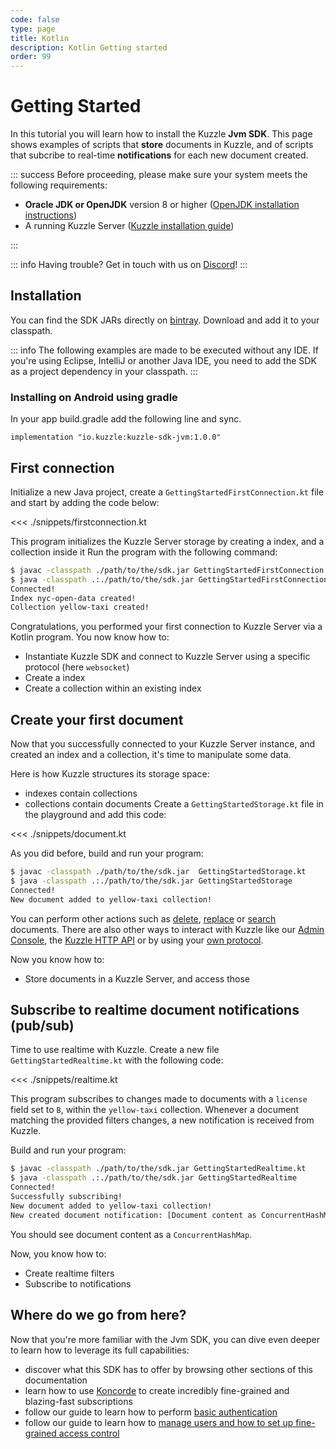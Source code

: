 ```yaml
---
code: false
type: page
title: Kotlin
description: Kotlin Getting started
order: 99
---
```


# Getting Started

In this tutorial you will learn how to install the Kuzzle **Jvm SDK**.
This page shows examples of scripts that **store** documents in Kuzzle, and of scripts that subcribe to real-time **notifications** for each new document created.

::: success
Before proceeding, please make sure your system meets the following requirements:

- **Oracle JDK or OpenJDK** version 8 or higher ([OpenJDK installation instructions](https://openjdk.java.net/install/))
- A running Kuzzle Server ([Kuzzle installation guide](/core/2/guides/essentials/installing-kuzzle))

:::


::: info
Having trouble? Get in touch with us on [Discord](http://join.discord.kuzzle.io)!
:::

## Installation

You can find the SDK JARs directly on [bintray](https://bintray.com/kuzzle/maven/sdk-jvm). Download and add it to your classpath.

::: info
The following examples are made to be executed without any IDE.
If you're using Eclipse, IntelliJ or another Java IDE, you need to add the SDK as a project dependency in your classpath.
:::

### Installing on Android using gradle

In your app build.gradle add the following line and sync.

  `implementation "io.kuzzle:kuzzle-sdk-jvm:1.0.0"`

## First connection

Initialize a new Java project, create a `GettingStartedFirstConnection.kt` file and start by adding the code below:

<<< ./snippets/firstconnection.kt

This program initializes the Kuzzle Server storage by creating a index, and a collection inside it
Run the program with the following command:

```bash
$ javac -classpath ./path/to/the/sdk.jar GettingStartedFirstConnection.kt
$ java -classpath .:./path/to/the/sdk.jar GettingStartedFirstConnection
Connected!
Index nyc-open-data created!
Collection yellow-taxi created!
```

Congratulations, you performed your first connection to Kuzzle Server via a Kotlin program.
You now know how to:

- Instantiate Kuzzle SDK and connect to Kuzzle Server using a specific protocol (here `websocket`)
- Create a index
- Create a collection within an existing index

## Create your first document

Now that you successfully connected to your Kuzzle Server instance, and created an index and a collection, it's time to manipulate some data.

Here is how Kuzzle structures its storage space:

- indexes contain collections
- collections contain documents
  Create a `GettingStartedStorage.kt` file in the playground and add this code:

<<< ./snippets/document.kt

As you did before, build and run your program:

```bash
$ javac -classpath ./path/to/the/sdk.jar  GettingStartedStorage.kt
$ java -classpath .:./path/to/the/sdk.jar GettingStartedStorage
Connected!
New document added to yellow-taxi collection!
```

You can perform other actions such as [delete](/sdk/jvm/1/controllers/document/delete), [replace](/sdk/jvm/1/controllers/document/replace) or [search](/sdk/jvm/1/controllers/document/search) documents. There are also other ways to interact with Kuzzle like our [Admin Console](/core/2/guides/essentials/admin-console), the [Kuzzle HTTP API](/core/2/api/essentials/connecting-to-kuzzle) or by using your [own protocol](/core/2/protocols/essentials/getting-started).

Now you know how to:

- Store documents in a Kuzzle Server, and access those

## Subscribe to realtime document notifications (pub/sub)

Time to use realtime with Kuzzle. Create a new file `GettingStartedRealtime.kt` with the following code:

<<< ./snippets/realtime.kt

This program subscribes to changes made to documents with a `license` field set to `B`, within the `yellow-taxi` collection. Whenever a document matching the provided filters changes, a new notification is received from Kuzzle.

Build and run your program:

```bash
$ javac -classpath ./path/to/the/sdk.jar GettingStartedRealtime.kt
$ java -classpath .:./path/to/the/sdk.jar GettingStartedRealtime
Connected!
Successfully subscribing!
New document added to yellow-taxi collection!
New created document notification: [Document content as ConcurrentHashMap]
```

You should see document content as a `ConcurrentHashMap`.

Now, you know how to:

- Create realtime filters
- Subscribe to notifications

## Where do we go from here?

Now that you're more familiar with the Jvm SDK, you can dive even deeper to learn how to leverage its full capabilities:

- discover what this SDK has to offer by browsing other sections of this documentation
- learn how to use [Koncorde](/core/2/guides/cookbooks/realtime-api) to create incredibly fine-grained and blazing-fast subscriptions
- follow our guide to learn how to perform [basic authentication](/core/2/guides/essentials/user-authentication#local-strategy)
- follow our guide to learn how to [manage users and how to set up fine-grained access control](/core/2/guides/essentials/security)
